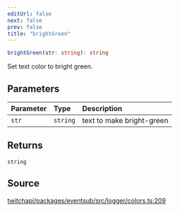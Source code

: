 ```yaml
---
editUrl: false
next: false
prev: false
title: "brightGreen"
---
```


```ts
brightGreen(str: string): string
```

Set text color to bright green.

## Parameters

| Parameter | Type | Description |
| :------ | :------ | :------ |
| `str` | `string` | text to make bright-green |

## Returns

`string`

## Source

[twitchapi/packages/eventsub/src/logger/colors.ts:209](https://github.com/pablornc/twitchapi//blob/f8a75ccd701e54db4c91e2b0128974da23f25d14/packages/eventsub/src/logger/colors.ts#L209)
